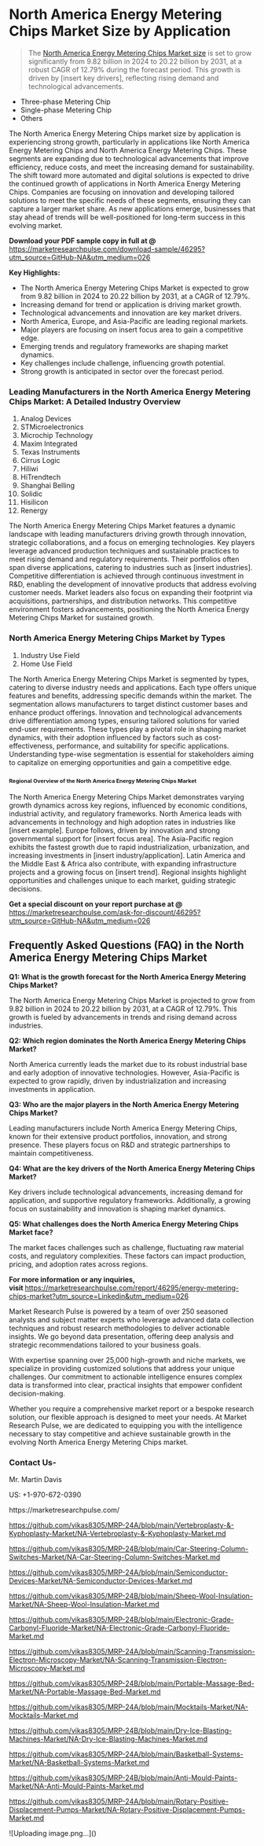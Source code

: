 
<h1>North America Energy Metering Chips Market&nbsp;Size by Application</h1><blockquote><p>The <a href="https://marketresearchpulse.com/download-sample/46295?utm_source=GitHub-NA&amp;utm_medium=026">North America Energy Metering Chips Market size</a> is set to grow significantly from 9.82 billion in 2024 to 20.22 billion by 2031, at a robust CAGR of 12.79% during the forecast period. This growth is driven by [insert key drivers], reflecting rising demand and technological advancements.</p></blockquote><ul><li>Three-phase Metering Chip<li> Single-phase Metering Chip<li> Others</li></ul><p>The North America Energy Metering Chips market size by application is experiencing strong growth, particularly in applications like North America Energy Metering Chips and North America Energy Metering Chips. These segments are expanding due to technological advancements that improve efficiency, reduce costs, and meet the increasing demand for sustainability. The shift toward more automated and digital solutions is expected to drive the continued growth of applications in North America Energy Metering Chips. Companies are focusing on innovation and developing tailored solutions to meet the specific needs of these segments, ensuring they can capture a larger market share. As new applications emerge, businesses that stay ahead of trends will be well-positioned for long-term success in this evolving market.</p><p><strong>Download your PDF sample copy in full at @ </strong><a href="https://marketresearchpulse.com/download-sample/46295?utm_source=GitHub-NA&amp;utm_medium=026">https://marketresearchpulse.com/download-sample/46295?utm_source=GitHub-NA&amp;utm_medium=026</a></p><p><strong>Key Highlights: </strong></p><ul><li>The North America Energy Metering Chips Market is expected to grow from 9.82 billion in 2024 to 20.22 billion by 2031, at a CAGR of 12.79%.</li><li>Increasing demand for trend or application is driving market growth.</li><li>Technological advancements and innovation are key market drivers.</li><li>North America, Europe, and Asia-Pacific are leading regional markets.</li><li>Major players are focusing on insert focus area to gain a competitive edge.</li><li>Emerging trends and regulatory frameworks are shaping market dynamics.</li><li>Key challenges include challenge, influencing growth potential.</li><li>Strong growth is anticipated in sector over the forecast period.</li></ul><h3>Leading Manufacturers in the North America Energy Metering Chips Market: A Detailed Industry Overview</h3><ol><li>Analog Devices</li><li>STMicroelectronics</li><li>Microchip Technology</li><li>Maxim Integrated</li><li>Texas Instruments</li><li>Cirrus Logic</li><li>Hiliwi</li><li>HiTrendtech</li><li>Shanghai Belling</li><li>Solidic</li><li>Hisilicon</li><li>Renergy</li></ol><div class="flex max-w-full flex-col flex-grow"><div class="min-h-8 text-message flex w-full flex-col items-end gap-2 whitespace-normal break-words [.text-message+&amp;]:mt-5" dir="auto" data-message-author-role="assistant" data-message-id="fd8432e4-4910-450d-b182-61b7bfb0a01f" data-message-model-slug="gpt-4o"><div class="flex w-full flex-col gap-1 empty:hidden first:pt-[3px]"><div class="markdown prose w-full break-words dark:prose-invert light"><p>The North America Energy Metering Chips Market features a dynamic landscape with leading manufacturers driving growth through innovation, strategic collaborations, and a focus on emerging technologies. Key players leverage advanced production techniques and sustainable practices to meet rising demand and regulatory requirements. Their portfolios often span diverse applications, catering to industries such as [insert industries]. Competitive differentiation is achieved through continuous investment in R&amp;D, enabling the development of innovative products that address evolving customer needs. Market leaders also focus on expanding their footprint via acquisitions, partnerships, and distribution networks. This competitive environment fosters advancements, positioning the North America Energy Metering Chips Market for sustained growth.</p></div></div></div></div><h3>North America Energy Metering Chips Market by Types</h3><ol><li>Industry Use Field<li> Home Use Field</li></ol><div class="flex max-w-full flex-col flex-grow"><div class="min-h-8 text-message flex w-full flex-col items-end gap-2 whitespace-normal break-words [.text-message+&amp;]:mt-5" dir="auto" data-message-author-role="assistant" data-message-id="084470be-0bb7-4664-bddf-5156b4f41249" data-message-model-slug="gpt-4o-mini"><div class="flex w-full flex-col gap-1 empty:hidden first:pt-[3px]"><div class="markdown prose w-full break-words dark:prose-invert light"><p>The North America Energy Metering Chips Market is segmented by types, catering to diverse industry needs and applications. Each type offers unique features and benefits, addressing specific demands within the market. The segmentation allows manufacturers to target distinct customer bases and enhance product offerings. Innovation and technological advancements drive differentiation among types, ensuring tailored solutions for varied end-user requirements. These types play a pivotal role in shaping market dynamics, with their adoption influenced by factors such as cost-effectiveness, performance, and suitability for specific applications. Understanding type-wise segmentation is essential for stakeholders aiming to capitalize on emerging opportunities and gain a competitive edge.</p></div></div></div></div><h3><span style="font-size: 11px;">Regional Overview of the North America Energy Metering Chips Market</span></h3><div class="flex max-w-full flex-col flex-grow"><div class="min-h-8 text-message flex w-full flex-col items-end gap-2 whitespace-normal break-words [.text-message+&amp;]:mt-5" dir="auto" data-message-author-role="assistant" data-message-id="e9038762-ce64-4e30-91c9-9bd413514231" data-message-model-slug="gpt-4o-mini"><div class="flex w-full flex-col gap-1 empty:hidden first:pt-[3px]"><div class="markdown prose w-full break-words dark:prose-invert light"><p>The North America Energy Metering Chips Market demonstrates varying growth dynamics across key regions, influenced by economic conditions, industrial activity, and regulatory frameworks. North America leads with advancements in technology and high adoption rates in industries like [insert example]. Europe follows, driven by innovation and strong governmental support for [insert focus area]. The Asia-Pacific region exhibits the fastest growth due to rapid industrialization, urbanization, and increasing investments in [insert industry/application]. Latin America and the Middle East &amp; Africa also contribute, with expanding infrastructure projects and a growing focus on [insert trend]. Regional insights highlight opportunities and challenges unique to each market, guiding strategic decisions.</p></div></div></div></div><p><strong>Get a special discount on your report purchase at @ </strong><a href="https://marketresearchpulse.com/ask-for-discount/46295?utm_source=GitHub-NA&amp;utm_medium=026">https://marketresearchpulse.com/ask-for-discount/46295?utm_source=GitHub-NA&amp;utm_medium=026</a></p><h2>Frequently Asked Questions (FAQ) in the North America Energy Metering Chips Market</h2><p><strong>Q1: What is the growth forecast for the North America Energy Metering Chips Market?</strong></p><p>The North America Energy Metering Chips Market is projected to grow from 9.82 billion in 2024 to 20.22 billion by 2031, at a CAGR of 12.79%. This growth is fueled by advancements in trends and rising demand across industries.</p><p><strong>Q2: Which region dominates the North America Energy Metering Chips Market?</strong></p><p>North America currently leads the market due to its robust industrial base and early adoption of innovative technologies. However, Asia-Pacific is expected to grow rapidly, driven by industrialization and increasing investments in application.</p><p><strong>Q3: Who are the major players in the North America Energy Metering Chips Market?</strong></p><p>Leading manufacturers include North America Energy Metering Chips, known for their extensive product portfolios, innovation, and strong presence. These players focus on R&amp;D and strategic partnerships to maintain competitiveness.</p><p><strong>Q4: What are the key drivers of the North America Energy Metering Chips Market?</strong></p><p>Key drivers include technological advancements, increasing demand for application, and supportive regulatory frameworks. Additionally, a growing focus on sustainability and innovation is shaping market dynamics.</p><p><strong>Q5: What challenges does the North America Energy Metering Chips Market face?</strong></p><p>The market faces challenges such as challenge, fluctuating raw material costs, and regulatory complexities. These factors can impact production, pricing, and adoption rates across regions.</p><p><strong>For more information or any inquiries, visit&nbsp;</strong><a href="https://marketresearchpulse.com/report/46295/energy-metering-chips-market?utm_source=Linkedin&utm_medium=026">https://marketresearchpulse.com/report/46295/energy-metering-chips-market?utm_source=Linkedin&utm_medium=026</a></p><p>Market Research Pulse is powered by a team of over 250 seasoned analysts and subject matter experts who leverage advanced data collection techniques and robust research methodologies to deliver actionable insights. We go beyond data presentation, offering deep analysis and strategic recommendations tailored to your business goals.</p><p>With expertise spanning over 25,000 high-growth and niche markets, we specialize in providing customized solutions that address your unique challenges. Our commitment to actionable intelligence ensures complex data is transformed into clear, practical insights that empower confident decision-making.</p><p>Whether you require a comprehensive market report or a bespoke research solution, our flexible approach is designed to meet your needs. At Market Research Pulse, we are dedicated to equipping you with the intelligence necessary to stay competitive and achieve sustainable growth in the evolving North America Energy Metering Chips market.</p><h3><strong>Contact Us-</strong></h3><p>Mr. Martin Davis</p><p>US: +1-970-672-0390</p><p>https://marketresearchpulse.com/</p><p><a href="https://github.com/vikas8305/MRP-24A/blob/main/Vertebroplasty-&-Kyphoplasty-Market/NA-Vertebroplasty-&-Kyphoplasty-Market.md">https://github.com/vikas8305/MRP-24A/blob/main/Vertebroplasty-&-Kyphoplasty-Market/NA-Vertebroplasty-&-Kyphoplasty-Market.md</a></p><p><a href="https://github.com/vikas8305/MRP-24B/blob/main/Car-Steering-Column-Switches-Market/NA-Car-Steering-Column-Switches-Market.md">https://github.com/vikas8305/MRP-24B/blob/main/Car-Steering-Column-Switches-Market/NA-Car-Steering-Column-Switches-Market.md</a></p><p><a href="https://github.com/vikas8305/MRP-24A/blob/main/Semiconductor-Devices-Market/NA-Semiconductor-Devices-Market.md">https://github.com/vikas8305/MRP-24A/blob/main/Semiconductor-Devices-Market/NA-Semiconductor-Devices-Market.md</a></p><p><a href="https://github.com/vikas8305/MRP-24B/blob/main/Sheep-Wool-Insulation-Market/NA-Sheep-Wool-Insulation-Market.md">https://github.com/vikas8305/MRP-24B/blob/main/Sheep-Wool-Insulation-Market/NA-Sheep-Wool-Insulation-Market.md</a></p><p><a href="https://github.com/vikas8305/MRP-24B/blob/main/Electronic-Grade-Carbonyl-Fluoride-Market/NA-Electronic-Grade-Carbonyl-Fluoride-Market.md">https://github.com/vikas8305/MRP-24B/blob/main/Electronic-Grade-Carbonyl-Fluoride-Market/NA-Electronic-Grade-Carbonyl-Fluoride-Market.md</a></p><p><a href="https://github.com/vikas8305/MRP-24A/blob/main/Scanning-Transmission-Electron-Microscopy-Market/NA-Scanning-Transmission-Electron-Microscopy-Market.md">https://github.com/vikas8305/MRP-24A/blob/main/Scanning-Transmission-Electron-Microscopy-Market/NA-Scanning-Transmission-Electron-Microscopy-Market.md</a></p><p><a href="https://github.com/vikas8305/MRP-24B/blob/main/Portable-Massage-Bed-Market/NA-Portable-Massage-Bed-Market.md">https://github.com/vikas8305/MRP-24B/blob/main/Portable-Massage-Bed-Market/NA-Portable-Massage-Bed-Market.md</a></p><p><a href="https://github.com/vikas8305/MRP-24A/blob/main/Mocktails-Market/NA-Mocktails-Market.md">https://github.com/vikas8305/MRP-24A/blob/main/Mocktails-Market/NA-Mocktails-Market.md</a></p><p><a href="https://github.com/vikas8305/MRP-24B/blob/main/Dry-Ice-Blasting-Machines-Market/NA-Dry-Ice-Blasting-Machines-Market.md">https://github.com/vikas8305/MRP-24B/blob/main/Dry-Ice-Blasting-Machines-Market/NA-Dry-Ice-Blasting-Machines-Market.md</a></p><p><a href="https://github.com/vikas8305/MRP-24A/blob/main/Basketball-Systems-Market/NA-Basketball-Systems-Market.md">https://github.com/vikas8305/MRP-24A/blob/main/Basketball-Systems-Market/NA-Basketball-Systems-Market.md</a></p><p><a href="https://github.com/vikas8305/MRP-24B/blob/main/Anti-Mould-Paints-Market/NA-Anti-Mould-Paints-Market.md">https://github.com/vikas8305/MRP-24B/blob/main/Anti-Mould-Paints-Market/NA-Anti-Mould-Paints-Market.md</a></p><p><a href="https://github.com/vikas8305/MRP-24A/blob/main/Rotary-Positive-Displacement-Pumps-Market/NA-Rotary-Positive-Displacement-Pumps-Market.md">https://github.com/vikas8305/MRP-24A/blob/main/Rotary-Positive-Displacement-Pumps-Market/NA-Rotary-Positive-Displacement-Pumps-Market.md</a></p>
![Uploading image.png…]()
